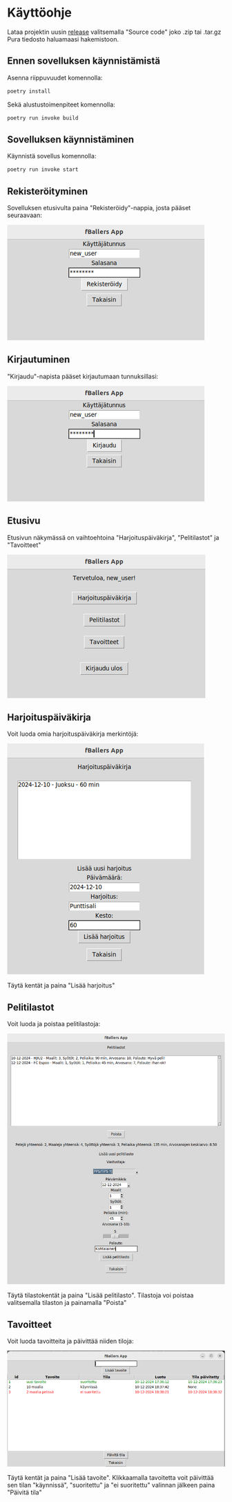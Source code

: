 # Käyttöohje

Lataa projektin uusin [release](https://github.com/F4U57O/ot-harjoitustyo/releases/tag/viikko6) valitsemalla "Source code" joko .zip tai .tar.gz
Pura tiedosto haluamaasi hakemistoon.

## Ennen sovelluksen käynnistämistä

Asenna riippuvuudet komennolla:

```bash
poetry install
```

Sekä alustustoimenpiteet komennolla:

```bash
poetry run invoke build
```

## Sovelluksen käynnistäminen

Käynnistä sovellus komennolla:

```bash
poetry run invoke start
```

## Rekisteröityminen

Sovelluksen etusivulta paina "Rekisteröidy"-nappia, josta pääset seuraavaan:

![register](./kuvat/register.png)


## Kirjautuminen

"Kirjaudu"-napista pääset kirjautumaan tunnuksillasi:

![login](./kuvat/login.png)

## Etusivu

Etusivun näkymässä on vaihtoehtoina "Harjoituspäiväkirja", "Pelitilastot" ja "Tavoitteet"

![frontpage](./kuvat/frontpage.png)

## Harjoituspäiväkirja

Voit luoda omia harjoituspäiväkirja merkintöjä:

![workout](./kuvat/workout.png)

Täytä kentät ja paina "Lisää harjoitus"

## Pelitilastot

Voit luoda ja poistaa pelitilastoja:

![gamestats](./kuvat/gamestats.png)

Täytä tilastokentät ja paina "Lisää pelitilasto". Tilastoja voi poistaa
valitsemalla tilaston ja painamalla "Poista"

## Tavoitteet

Voit luoda tavoitteita ja päivittää niiden tiloja:

![goals](./kuvat/goals.png)

Täytä kentät ja paina "Lisää tavoite".
Klikkaamalla tavoitetta voit päivittää sen tilan "käynnissä", "suoritettu" ja
"ei suoritettu" valinnan jälkeen paina "Päivitä tila"
